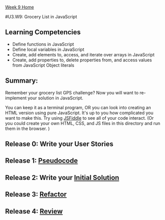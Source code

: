 [Week 9 Home](./)

#U3.W9: Grocery List in JavaScript

## Learning Competencies
- Define functions in JavaScript
- Define local variables in JavaScript
- Create, add elements to, access, and iterate over arrays in JavaScript
- Create, add properties to, delete properties from, and access values from JavaScript Object literals

## Summary:
Remember your grocery list GPS challenge? Now you will want to re-implement your solution in JavaScript.

You can keep it as a terminal program, OR you can look into creating an HTML version using pure JavaScript. It's up to you how complicated you want to make this. Try using [JSFiddle](http://jsfiddle.net/) to see all of your code interact. (Or you could create your own HTML, CSS, and JS files in this directory and run them in the browser. )

## Release 0: Write your User Stories
## Release 1: [Pseudocode](https://github.com/Devbootcamp/phase-0-handbook/blob/master/coding-references/pseudocode.md)
## Release 2: Write your [Initial Solution](https://github.com/Devbootcamp/phase-0-handbook/blob/master/coding-references/initial-solution.md)
## Release 3: [Refactor](https://github.com/Devbootcamp/phase-0-handbook/blob/master/coding-references/refactoring.md)
## Release 4: [Review](https://github.com/Devbootcamp/phase-0-handbook/blob/master/coding-references/review.md)
